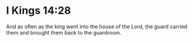 # I Kings 14:28

And as often as the king went into the house of the Lord, the guard carried them and brought them back to the guardroom.
